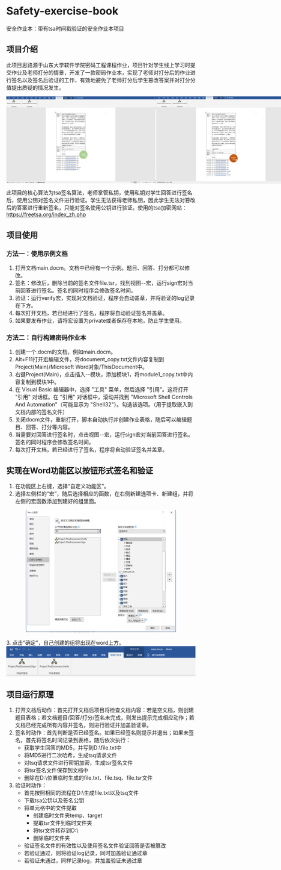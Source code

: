# Safety-exercise-book
安全作业本：带有tsa时间戳验证的安全作业本项目

## 项目介绍
此项目思路源于山东大学软件学院密码工程课程作业，项目针对学生线上学习时提交作业及老师打分的情景，开发了一款密码作业本，实现了老师对打分后的作业进行签名以及签名后验证的工作，有效地避免了老师打分后学生篡改答案并对打分分值提出质疑的情况发生。

<div style="display: flex;">
    <img src="img/example_pass.png" width="400" />
    <img src="img/example_fail.png" width="400" />
</div>

此项目的核心算法为tsa签名算法，老师掌管私钥，使用私钥对学生回答进行签名后，使用公钥对签名文件进行验证。学生无法获得老师私钥，因此学生无法对篡改后的答案进行重新签名，只能对签名使用公钥进行验证。使用的tsa加密网站：<https://freetsa.org/index_zh.php>

## 项目使用
### 方法一：使用示例文档
1. 打开文档main.docm。文档中已经有一个示例。题目、回答、打分都可以修改。
2. 签名：修改后，删除当前的签名文件file.tsr，找到视图--宏，运行sign宏对当前回答进行签名。签名的同时程序会修改签名时间。
3. 验证：运行verify宏，实现对文档验证，程序会自动盖章，并将验证的log记录在下方。
4. 每次打开文档，若已经进行了签名，程序将自动验证签名并盖章。
5. 如果要发布作业，请将宏设置为private或者保存在本地，防止学生使用。

### 方法二：自行构建密码作业本
1. 创建一个.docm的文档，例如main.docm。
2. Alt+F11打开宏编辑文件，将document_copy.txt文件内容复制到Project(Main)/Microsoft Word对象/ThisDocument中。
3. 右键Project(Main)，点击插入--模块，添加模块1，将module1_copy.txt中内容复制到模块1中。
4. 在 Visual Basic 编辑器中，选择 "工具" 菜单，然后选择 "引用"。这将打开 "引用" 对话框。在 "引用" 对话框中，滚动并找到 "Microsoft Shell Controls And Automation"（可能显示为 "Shell32"）。勾选该选项。（用于提取嵌入到文档内部的签名文件）
5. 关闭docm文件，重新打开，脚本自动执行并创建作业表格，随后可以编辑题目、回答、打分等内容。
6. 当需要对回答进行签名时，点击视图--宏，运行sign宏对当前回答进行签名。签名的同时程序会修改签名时间。
7. 每次打开文档，若已经进行了签名，程序将自动验证签名并盖章。

## 实现在Word功能区以按钮形式签名和验证
1. 在功能区上右键，选择“自定义功能区”。
2. 选择左侧栏的“宏”，随后选择相应的函数，在右侧新建选项卡、新建组，并将左侧的宏函数添加到建好的组里面。
<p align="center"><img src="img/choose_hong.png"  width="400" /></p>
3. 点击“确定”，自己创建的组将出现在word上方。
<img src="img/func_part.png" />

## 项目运行原理
1. 打开文档后动作：首先打开文档后项目将检查文档内容：若是空文档，则创建题目表格；若文档题目/回答/打分/签名未完成，则发出提示完成相应动作；若文档已经完成所有内容并签名，则进行验证并加盖验证章。
2. 签名时动作：首先判断是否已经签名。如果已经签名则提示并退出；如果未签名，首先将签名时间记录到表格，随后依次执行：
    - 获取学生回答的MD5，并写到D:\file.txt中
    - 将MD5进行二次哈希，生成tsq请求文件
    - 对tsq请求文件进行密钥加密，生成tsr签名文件
    - 将tsr签名文件保存到文档中
    - 删除在D:\位置临时生成的file.txt、file.tsq、file.tsr文件
3. 验证时动作：
   - 首先按照相同的流程在D:\生成file.txt以及tsq文件
   - 下载tsa公钥以及签名公钥
   - 将单元格中的文件提取
     - 创建临时文件夹temp、target
     - 提取tsr文件到临时文件夹
     - 将tsr文件转存到D:\
     - 删除临时文件夹
    - 验证签名文件的有效性以及使用签名文件验证回答是否被篡改
    - 若验证通过，则将验证log记录，同时加盖验证通过章
    - 若验证未通过，同样记录log，并加盖验证未通过章
